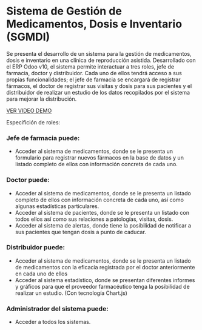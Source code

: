 # Sistema de Gestión de Medicamentos, Dosis e Inventario (SGMDI)

Se presenta el desarrollo de un sistema para la gestión de medicamentos, dosis e inventario en una clínica de reproducción asistida.
Desarrollado con el ERP Odoo v10, el sistema permite interactuar a tres roles, jefe de farmacia, doctor y distribuidor. Cada uno de ellos tendrá acceso a sus propias funcionalidades; el jefe de farmacia se encargará de registrar fármacos, el doctor de registrar sus visitas y dosis para sus pacientes y el distribuidor de realizar un estudio de los datos recopilados por el sistema para mejorar la distribución.

[VER VIDEO DEMO](https://www.youtube.com/watch?v=UZxARPCNeD8)

Especifición de roles:

### Jefe de farmacia puede:

- Acceder al sistema de medicamentos, donde se le presenta un formulario para registrar nuevos fármacos en la base de datos y un listado completo de ellos con información concreta de cada uno.

### Doctor puede:

- Acceder al sistema de medicamentos, donde se le presenta un listado completo de  ellos con información concreta de cada uno, así como algunas estadísticas particulares.
- Acceder al sistema de pacientes, donde se le presenta un listado con todos ellos así como sus relaciones a patologías, visitas, dosis.
- Acceder al sistema de alertas, donde tiene la posibilidad de notificar a sus pacientes que tengan dosis a punto de caducar.

### Distribuidor puede:

- Acceder al sistema de medicamentos, donde se le presenta un listado de medicamentos con la eficacia registrada por el doctor anteriormente en cada uno de ellos
- Acceder al sistema estadístico, donde se presentan diferentes informes y gráficos para que el proveedor farmacéutico tenga la posibilidad de realizar un estudio. (Con tecnología Chart.js)

### Administrador del sistema puede:

- Acceder a todos los sistemas.
